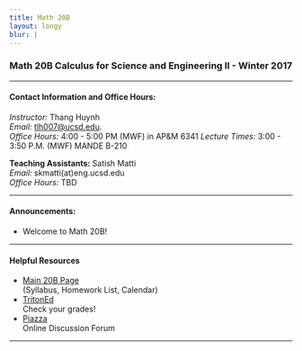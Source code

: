 ```yaml
---
title: Math 20B
layout: longy
blur: |
---
```

### Math 20B Calculus for Science and Engineering II - Winter 2017  

---

#### Contact Information and Office Hours:  

*Instructor:* Thang Huynh  
*Email:* [tlh007@ucsd.edu][email].    
*Office Hours:* 4:00 - 5:00 PM (MWF) in AP&M 6341
*Lecture Times:* 3:00 - 3:50 P.M. (MWF)	MANDE B-210


[email]: mailto:tlh007@ucsd.edu

**Teaching Assistants:** Satish Matti  
*Email:* skmatti(at)eng.ucsd.edu  
*Office Hours:* TBD  


---  

#### Announcements:  

  - Welcome to Math 20B!
  
--- 

#### Helpful Resources  

  - [Main 20B Page][math20b]  
    (Syllabus, Homework List, Calendar)  
  - [TritonEd][tritoned]  
    Check your grades!  
  - [Piazza][piazza]  
    Online Discussion Forum  
  
[math20b]:http://www.math.ucsd.edu/~abowers/20b/index.html
[tritoned]:https://tritoned.ucsd.edu
[piazza]:https://piazza.com/ucsd

---




